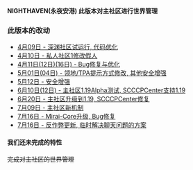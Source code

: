 **NIGHTHAVEN(永夜安港) 此版本对主社区进行世界管理**  
  
### 此版本的改动
* [4月09日 - 深渊社区试运行, 代码优化](4-09)  
* [4月10日 - 私人社区1修改假人](4-10)  
* [4月11日(12日)(16日) - Bug修复与优化](4-11-12-16)  
* [5月01日(04日) - 领地/TPA提示方式修改, 其他安全增强](5-01-04)  
* [5月12日 - 安全增强](5-12)
* [6月10日(12日) - 主社区1.19Alpha测试, SCCCPCenter支持1.19](6-10-12)
* [6月20日 - 主社区升级到1.19, SCCCPCenter修复](6-20)
* [7月09日 - 主社区新机制](7-09)
* [7月16日 - Mirai-Core升级, Bug修复](7-16)
* [7月16日 - 反作弊更新, 临时解决聊天问题的方案](7-16)

#### 我们还未完成的特性
~~完成对主社区的世界管理~~  
